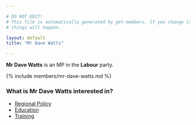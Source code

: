 ```yaml
---

# DO NOT EDIT!
# This file is automatically generated by get-members. If you change it, bad
# things will happen.

layout: default
title: "Mr Dave Watts"

---
```


**Mr Dave Watts** is an MP in the **Labour** party.

{% include members/mr-dave-watts.md %}

### What is Mr Dave Watts interested in?


* [Regional Policy](/interests/regional-policy.html)
* [Education](/interests/education.html)
* [Training](/interests/training.html)
